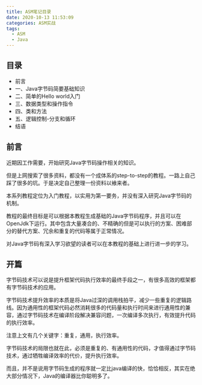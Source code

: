 ```yaml
---
title: ASM笔记目录
date: 2020-10-13 11:53:09
categories: ASM实战
tags: 
  - ASM
  - Java
---
```


## 目录

- 前言
- 一、Java字节码简要基础知识
- 二、简单的Hello world入门
- 三、数据类型和操作指令
- 四、类和方法
- 五、逻辑控制-分支和循环
- 结语

## 前言

近期因工作需要，开始研究Java字节码操作相关的知识。

但是上网搜索了很多资料，都没有一个成体系的step-to-step的教程。一路上自己踩了很多的坑。于是决定自己整理一份资料以飨来者。

本系列教程定位为入门教程，以实用为第一要务，并没有深入研究Java字节码的机制。

教程的最终目标是可以根据本教程生成基础的Java字节码程序，并且可以在OpenJdk下运行。其中包含大量凑合的、不精确的但是可以执行的方案、困难部分的替代方案、冗余和重复的代码等属于正常情况。

对Java字节码有深入学习欲望的读者可以在本教程的基础上进行进一步的学习。

## 开篇

字节码技术可以说是提升框架代码执行效率的最终手段之一，有很多高效的框架都有字节码技术的应用。

字节码技术提升效率的本质是将Java过深的调用栈拍平，减少一些重复的逻辑路线。因为通用性的框架代码必然消耗很多的代码量和执行时间来进行通用性的兼容，通过字节码技术在编译阶段解决兼容问题，一次编译多次执行，有效提升代码的执行效率。

注意上文有几个关键字：重复，通用，执行效率。

字节码技术的局限也就在此，必须是重复的、有通用性的代码，才值得通过字节码技术，通过牺牲编译效率的代价，提升执行效率。

而且，并不是说用字节码生成的程序就一定比java编译的快，恰恰相反，其实在绝大部分情况下，Java的编译器比你聪明多了。

